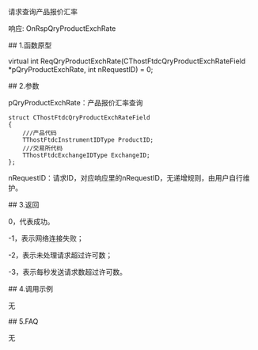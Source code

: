 <p>请求查询产品报价汇率</p>
<p>响应: OnRspQryProductExchRate</p>
<span class="anchor" id="c40cb68c-6c0b-43c2-8e97-70f255e3486f"></span>
## 1.函数原型
<p>virtual int ReqQryProductExchRate(CThostFtdcQryProductExchRateField *pQryProductExchRate, int nRequestID) = 0;</p>
<span class="anchor" id="e02f3ba6-d548-4a23-9301-eb22965ffcc0"></span>
## 2.参数
<p>pQryProductExchRate：产品报价汇率查询</p>
<pre><code>struct CThostFtdcQryProductExchRateField
{
    ///产品代码
    TThostFtdcInstrumentIDType ProductID;
    ///交易所代码
    TThostFtdcExchangeIDType ExchangeID;
};
</code></pre>
<p>nRequestID：请求ID，对应响应里的nRequestID，无递增规则，由用户自行维护。</p>
<span class="anchor" id="35f2beaf-a591-4f73-82a1-f441af0e8793"></span>
## 3.返回
<p>0，代表成功。</p>
<p>-1，表示网络连接失败；</p>
<p>-2，表示未处理请求超过许可数；</p>
<p>-3，表示每秒发送请求数超过许可数。</p>
<span class="anchor" id="1ebf0361-e834-425b-8437-0cbaf62a5143"></span>
## 4.调用示例
<p>无</p>
<span class="anchor" id="efa45252-ac86-437d-866f-66caf1b1d37a"></span>
## 5.FAQ
<p>无</p>
